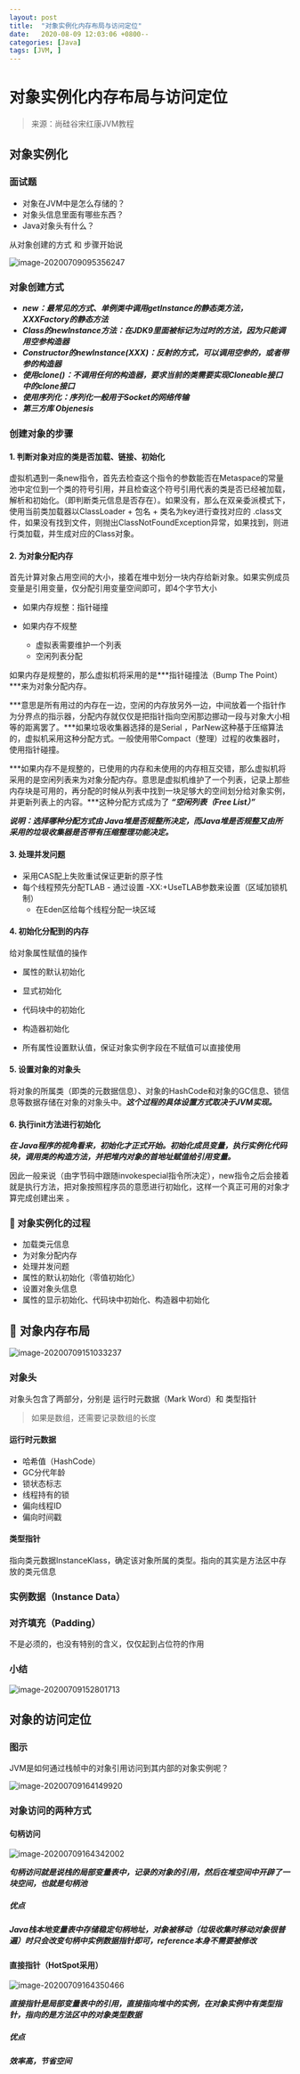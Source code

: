 ```yaml
---
layout: post
title:  "对象实例化内存布局与访问定位"
date:   2020-08-09 12:03:06 +0800--
categories: [Java]
tags: [JVM, ]  
---
```


# 对象实例化内存布局与访问定位

> 来源：尚硅谷宋红康JVM教程

## 对象实例化

### 面试题

- 对象在JVM中是怎么存储的？
- 对象头信息里面有哪些东西？
- Java对象头有什么？

从对象创建的方式 和 步骤开始说

![image-20200709095356247](/assets/imgs/image-20200709095356247.png)

### 对象创建方式

- ***new：最常见的方式、单例类中调用getInstance的静态类方法，XXXFactory的静态方法***
- ***Class的newInstance方法：在JDK9里面被标记为过时的方法，因为只能调用空参构造器***
- ***Constructor的newInstance(XXX)：反射的方式，可以调用空参的，或者带参的构造器***
- ***使用clone()：不调用任何的构造器，要求当前的类需要实现Cloneable接口中的clone接口***
- ***使用序列化：序列化一般用于Socket的网络传输***
- ***第三方库 Objenesis***

### 创建对象的步骤

#### 1. 判断对象对应的类是否加载、链接、初始化

虚拟机遇到一条new指令，首先去检查这个指令的参数能否在Metaspace的常量池中定位到一个类的符号引用，并且检查这个符号引用代表的类是否已经被加载，解析和初始化。（即判断类元信息是否存在）。如果没有，那么在双亲委派模式下，使用当前类加载器以ClassLoader + 包名 + 类名为key进行查找对应的 .class文件，如果没有找到文件，则抛出ClassNotFoundException异常，如果找到，则进行类加载，并生成对应的Class对象。

#### 2. 为对象分配内存

首先计算对象占用空间的大小，接着在堆中划分一块内存给新对象。如果实例成员变量是引用变量，仅分配引用变量空间即可，即4个字节大小

- 如果内存规整：指针碰撞

- 如果内存不规整
  - 虚拟表需要维护一个列表
  - 空闲列表分配

如果内存是规整的，那么虚拟机将采用的是***指针碰撞法（Bump The Point）***来为对象分配内存。

***意思是所有用过的内存在一边，空闲的内存放另外一边，中间放着一个指针作为分界点的指示器，分配内存就仅仅是把指针指向空闲那边挪动一段与对象大小相等的距离罢了。***如果垃圾收集器选择的是Serial ，ParNew这种基于压缩算法的，虚拟机采用这种分配方式。一般使用带Compact（整理）过程的收集器时，使用指针碰撞。

***如果内存不是规整的，已使用的内存和未使用的内存相互交错，那么虚拟机将采用的是空闲列表来为对象分配内存。意思是虚拟机维护了一个列表，记录上那些内存块是可用的，再分配的时候从列表中找到一块足够大的空间划分给对象实例，并更新列表上的内容。***这种分配方式成为了 ***“空闲列表（Free List）”***

***说明：选择哪种分配方式由 Java堆是否规整所决定，而Java堆是否规整又由所采用的垃圾收集器是否带有压缩整理功能决定。***

#### 3. 处理并发问题

- 采用CAS配上失败重试保证更新的原子性
- 每个线程预先分配TLAB - 通过设置 -XX:+UseTLAB参数来设置（区域加锁机制）
  - 在Eden区给每个线程分配一块区域

#### 4. 初始化分配到的内存

给对象属性赋值的操作

- 属性的默认初始化
- 显式初始化
- 代码块中的初始化
- 构造器初始化

- 所有属性设置默认值，保证对象实例字段在不赋值可以直接使用


#### 5. 设置对象的对象头

将对象的所属类（即类的元数据信息）、对象的HashCode和对象的GC信息、锁信息等数据存储在对象的对象头中。***这个过程的具体设置方式取决于JVM实现。***

#### 6. 执行init方法进行初始化

***在 Java程序的视角看来，初始化才正式开始。初始化成员变量，执行实例化代码块，调用类的构造方法，并把堆内对象的首地址赋值给引用变量。***

因此一般来说（由字节码中跟随invokespecial指令所决定），new指令之后会接着就是执行方法，把对象按照程序员的意愿进行初始化，这样一个真正可用的对象才算完成创建出来 。

### 🧐 对象实例化的过程

- 加载类元信息
- 为对象分配内存
- 处理并发问题
- 属性的默认初始化（零值初始化）
- 设置对象头信息
- 属性的显示初始化、代码块中初始化、构造器中初始化

## 🧐 对象内存布局

![image-20200709151033237](/assets/imgs/image-20200709151033237.png)

### 对象头

对象头包含了两部分，分别是 运行时元数据（Mark Word）和 类型指针

> 如果是数组，还需要记录数组的长度

#### 运行时元数据

- 哈希值（HashCode）
- GC分代年龄
- 锁状态标志
- 线程持有的锁
- 偏向线程ID
- 偏向时间戳

#### 类型指针

指向类元数据InstanceKlass，确定该对象所属的类型。指向的其实是方法区中存放的类元信息

### 实例数据（Instance Data）

### 对齐填充（Padding）

不是必须的，也没有特别的含义，仅仅起到占位符的作用

### 小结

![image-20200709152801713](/assets/imgs/image-20200709152801713.png)

## 对象的访问定位

### 图示

JVM是如何通过栈帧中的对象引用访问到其内部的对象实例呢？

![image-20200709164149920](/assets/imgs/image-20200709164149920.png)

### 对象访问的两种方式

#### 句柄访问

![image-20200709164342002](/assets/imgs/image-20200709164342002.png)

***句柄访问就是说栈的局部变量表中，记录的对象的引用，然后在堆空间中开辟了一块空间，也就是句柄池***

##### 优点

##### ***Java栈本地变量表中存储稳定句柄地址，对象被移动（垃圾收集时移动对象很普遍）时只会改变句柄中实例数据指针即可，reference本身不需要被修改***

#### 直接指针（HotSpot采用）

![image-20200709164350466](/assets/imgs/image-20200709164350466.png)

***直接指针是局部变量表中的引用，直接指向堆中的实例，在对象实例中有类型指针，指向的是方法区中的对象类型数据***

##### 优点

***效率高，节省空间***

